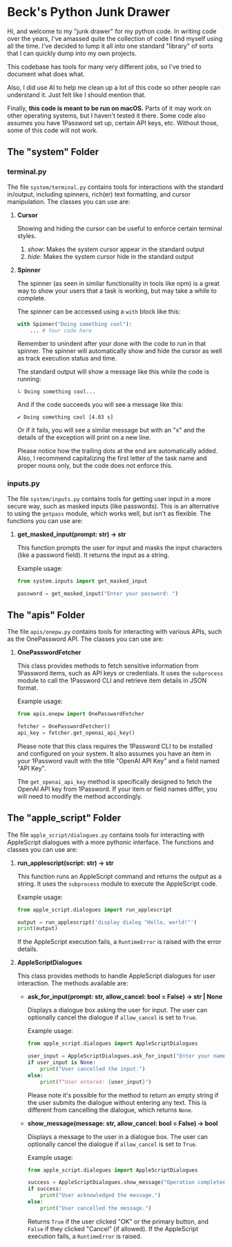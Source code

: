# Beck's Python Junk Drawer

Hi, and welcome to my "junk drawer" for my python code. In writing code over the years, I've amassed quite the collection of code I find myself using all the time. I've decided to lump it all into one standard "library" of sorts that I can quickly dump into my own projects.

This codebase has tools for many very different jobs, so I've tried to document what does what.

Also, I did use AI to help me clean up a lot of this code so other people can understand it. Just felt like I should mention that.

Finally, **this code is meant to be run on macOS.** Parts of it may work on other operating systems, but I haven't tested it there. Some code also assumes you have 1Password set up, certain API keys, etc. Without those, some of this code will not work.

## The "system" Folder

### terminal.py

The file `system/terminal.py` contains tools for interactions with the standard in/output, including spinners, rich(er) text formatting, and cursor manipulation. The classes you can use are:

1. **Cursor**

    Showing and hiding the cursor can be useful to enforce certain terminal styles.

    1. *show*: Makes the system cursor appear in the standard output
    2. *hide*: Makes the system cursor hide in the standard output

2. **Spinner**

    The spinner (as seen in similar functionality in tools like npm) is a great way to show your users that a task is working, but may take a while to complete.

    The spinner can be accessed using a `with` block like this:

    ```python
    with Spinner("Doing something cool"):
        ... # Your code here
    ```
    Remember to unindent after your done with the code to run in that spinner. The spinner will automatically show and hide the cursor as well as track execution status and time.

    The standard output will show a message like this while the code is running:

    ```
    ⠧ Doing something cool...
    ```

    And if the code succeeds you will see a message like this:
    ```
    ✔ Doing something cool [4.03 s]
    ```

    Or if it fails, you will see a similar message but with an "x" and the details of the exception will print on a new line.

    Please notice how the trailing dots at the end are automatically added. Also, I recommend capitalizing the first letter of the task name and proper nouns only, but the code does not enforce this.

### inputs.py
The file `system/inputs.py` contains tools for getting user input in a more secure way, such as masked inputs (like passwords). This is an alternative to using the `getpass` module, which works well, but isn't as flexible. The functions you can use are:

1. **get_masked_input(prompt: str) -> str**

    This function prompts the user for input and masks the input characters (like a password field). It returns the input as a string.

    Example usage:
    ```python
    from system.inputs import get_masked_input

    password = get_masked_input("Enter your password: ")
    ```

## The "apis" Folder
The file `apis/onepw.py` contains tools for interacting with various APIs, such as the OnePassword API. The classes you can use are:

1. **OnePasswordFetcher**

    This class provides methods to fetch sensitive information from 1Password items, such as API keys or credentials. It uses the `subprocess` module to call the 1Password CLI and retrieve item details in JSON format.

    Example usage:
    ```python
    from apis.onepw import OnePasswordFetcher

    fetcher = OnePasswordFetcher()
    api_key = fetcher.get_openai_api_key()
    ```

    Please note that this class requires the 1Password CLI to be installed and configured on your system. It also assumes you have an item in your 1Password vault with the title "OpenAI API Key" and a field named "API Key".

    The `get_openai_api_key` method is specifically designed to fetch the OpenAI API key from 1Password. If your item or field names differ, you will need to modify the method accordingly.

## The "apple_script" Folder
The file `apple_script/dialogues.py` contains tools for interacting with AppleScript dialogues with a more pythonic interface. The functions and classes you can use are:

1. **run_applescript(script: str) -> str**

    This function runs an AppleScript command and returns the output as a string. It uses the `subprocess` module to execute the AppleScript code.

    Example usage:
    ```python
    from apple_script.dialogues import run_applescript

    output = run_applescript('display dialog "Hello, world!"')
    print(output)
    ```

    If the AppleScript execution fails, a `RuntimeError` is raised with the error details.

2. **AppleScriptDialogues**

    This class provides methods to handle AppleScript dialogues for user interaction. The methods available are:

    - **ask_for_input(prompt: str, allow_cancel: bool = False) -> str | None**

        Displays a dialogue box asking the user for input. The user can optionally cancel the dialogue if `allow_cancel` is set to `True`.

        Example usage:
        ```python
        from apple_script.dialogues import AppleScriptDialogues

        user_input = AppleScriptDialogues.ask_for_input("Enter your name:", allow_cancel=True)
        if user_input is None:
            print("User cancelled the input.")
        else:
            print(f"User entered: {user_input}")
        ```

        Please note it's possible for the method to return an empty string if the user submits the dialogue without entering any text. This is different from cancelling the dialogue, which returns `None`.

    - **show_message(message: str, allow_cancel: bool = False) -> bool**

        Displays a message to the user in a dialogue box. The user can optionally cancel the dialogue if `allow_cancel` is set to `True`.

        Example usage:
        ```python
        from apple_script.dialogues import AppleScriptDialogues

        success = AppleScriptDialogues.show_message("Operation completed successfully.", allow_cancel=True)
        if success:
            print("User acknowledged the message.")
        else:
            print("User cancelled the message.")
        ```

        Returns `True` if the user clicked "OK" or the primary button, and `False` if they clicked "Cancel" (if allowed). If the AppleScript execution fails, a `RuntimeError` is raised.